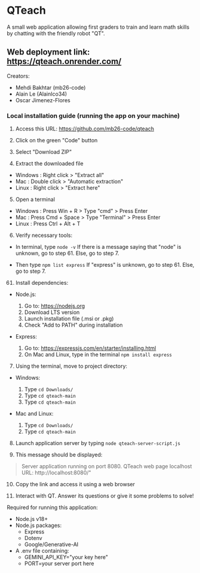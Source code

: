 # QTeach

A small web application allowing first graders to train and learn math skills by chatting with the friendly robot "QT".

## Web deployment link: https://qteach.onrender.com/

Creators: 
- Mehdi Bakhtar (mb26-code)
- Alain Le (AlainIco34)
- Oscar Jimenez-Flores


### Local installation guide (running the app on your machine)

1. Access this URL: https://github.com/mb26-code/qteach

2. Click on the green "Code" button

3. Select "Download ZIP"

4. Extract the downloaded file
  - Windows : Right click > "Extract all"
  - Mac : Double click > "Automatic extraction"
  - Linux : Right click > "Extract here"

5. Open a terminal
  - Windows : Press Win + R > Type "cmd" > Press Enter
  - Mac : Press Cmd + Space > Type "Terminal" > Press Enter
  - Linux : Press Ctrl + Alt + T

6. Verify necessary tools:
  - In terminal, type `node -v`
    If there is a message saying that "node" is unknown, go to step 61.
    Else, go to step 7.

  - Then type `npm list express`
    If "express" is unknown, go to step 61.
    Else, go to step 7.

61. Install dependencies:
  - Node.js:
    1. Go to: https://nodejs.org
    2. Download LTS version
    3. Launch installation file (.msi or .pkg)
    4. Check "Add to PATH" during installation

  - Express:
    1. Go to: https://expressjs.com/en/starter/installing.html
    2. On Mac and Linux, type in the terminal `npm install express`

7. Using the terminal, move to project directory:
  - Windows:
      1. Type `cd Downloads/`
      2. Type `cd qteach-main`
      3. Type `cd qteach-main`

  - Mac and Linux:
      1. Type `cd Downloads/`
      2. Type `cd qteach-main`

8. Launch application server by typing `node qteach-server-script.js`

9. This message should be displayed:
> Server application running on port 8080.
> QTeach web page localhost URL: http://localhost:8080/"

10. Copy the link and access it using a web browser
  
11. Interact with QT. Answer its questions or give it some problems to solve!



Required for running this application:
- Node.js v18+
- Node.js packages:
  - Express
  - Dotenv
  - Google/Generative-AI
- A .env file containing:
  - GEMINI_API_KEY="your key here"
  - PORT=your server port here
